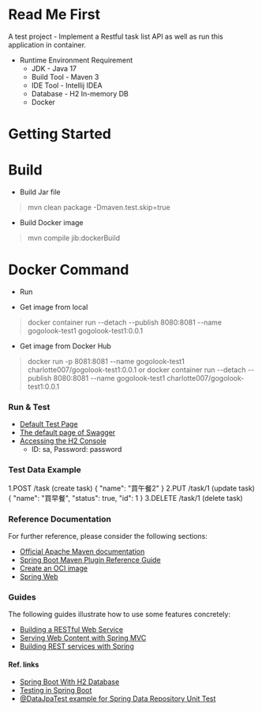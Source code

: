 # Read Me First
A test project - 
Implement a Restful task list API as well as run this application in container.

- Runtime Environment Requirement
  - JDK - Java 17
  - Build Tool - Maven 3
  - IDE Tool - Intellij IDEA
  - Database - H2 In-memory DB  
  - Docker

# Getting Started
# Build
- Build Jar file
> mvn clean package -Dmaven.test.skip=true
- Build Docker image
> mvn compile jib:dockerBuild

# Docker Command 
* Run
- Get image from local
>  docker container run --detach --publish 8080:8081 --name gogolook-test1 gogolook-test1:0.0.1
- Get image from Docker Hub
> docker run -p 8081:8081 --name gogolook-test1 charlotte007/gogolook-test1:0.0.1
or 
> docker container run --detach --publish 8080:8081 --name gogolook-test1 charlotte007/gogolook-test1:0.0.1

### Run & Test
* [Default Test Page](http://localhost:8081/)
* [The default page of Swagger](http://localhost:8081/swagger-ui/)
* [Accessing the H2 Console](http://localhost:8081/h2-console/)
  - ID: sa, Password: password
  

### Test Data Example
1.POST /task  (create task)
{
"name": "買午餐2"
}
2.PUT /task/1 (update task)
{
"name": "買早餐",
"status": true,
"id": 1
}
3.DELETE /task/1 (delete task)





### Reference Documentation
For further reference, please consider the following sections:

* [Official Apache Maven documentation](https://maven.apache.org/guides/index.html)
* [Spring Boot Maven Plugin Reference Guide](https://docs.spring.io/spring-boot/docs/2.4.1/maven-plugin/reference/html/)
* [Create an OCI image](https://docs.spring.io/spring-boot/docs/2.4.1/maven-plugin/reference/html/#build-image)
* [Spring Web](https://docs.spring.io/spring-boot/docs/2.4.1/reference/htmlsingle/#boot-features-developing-web-applications)

### Guides
The following guides illustrate how to use some features concretely:

* [Building a RESTful Web Service](https://spring.io/guides/gs/rest-service/)
* [Serving Web Content with Spring MVC](https://spring.io/guides/gs/serving-web-content/)
* [Building REST services with Spring](https://spring.io/guides/tutorials/bookmarks/)


#### Ref. links
* [Spring Boot With H2 Database](https://www.baeldung.com/spring-boot-h2-database)
* [Testing in Spring Boot](https://www.baeldung.com/spring-boot-testing)
* [@DataJpaTest example for Spring Data Repository Unit Test](https://www.bezkoder.com/spring-boot-unit-test-jpa-repo-datajpatest/)
